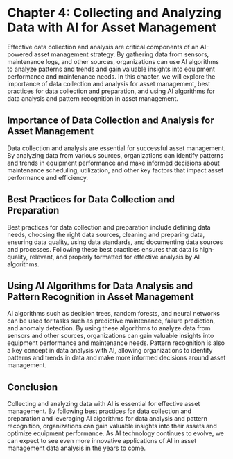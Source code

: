 Chapter 4: Collecting and Analyzing Data with AI for Asset Management
=====================================================================

Effective data collection and analysis are critical components of an AI-powered asset management strategy. By gathering data from sensors, maintenance logs, and other sources, organizations can use AI algorithms to analyze patterns and trends and gain valuable insights into equipment performance and maintenance needs. In this chapter, we will explore the importance of data collection and analysis for asset management, best practices for data collection and preparation, and using AI algorithms for data analysis and pattern recognition in asset management.

Importance of Data Collection and Analysis for Asset Management
---------------------------------------------------------------

Data collection and analysis are essential for successful asset management. By analyzing data from various sources, organizations can identify patterns and trends in equipment performance and make informed decisions about maintenance scheduling, utilization, and other key factors that impact asset performance and efficiency.

Best Practices for Data Collection and Preparation
--------------------------------------------------

Best practices for data collection and preparation include defining data needs, choosing the right data sources, cleaning and preparing data, ensuring data quality, using data standards, and documenting data sources and processes. Following these best practices ensures that data is high-quality, relevant, and properly formatted for effective analysis by AI algorithms.

Using AI Algorithms for Data Analysis and Pattern Recognition in Asset Management
---------------------------------------------------------------------------------

AI algorithms such as decision trees, random forests, and neural networks can be used for tasks such as predictive maintenance, failure prediction, and anomaly detection. By using these algorithms to analyze data from sensors and other sources, organizations can gain valuable insights into equipment performance and maintenance needs. Pattern recognition is also a key concept in data analysis with AI, allowing organizations to identify patterns and trends in data and make more informed decisions around asset management.

Conclusion
----------

Collecting and analyzing data with AI is essential for effective asset management. By following best practices for data collection and preparation and leveraging AI algorithms for data analysis and pattern recognition, organizations can gain valuable insights into their assets and optimize equipment performance. As AI technology continues to evolve, we can expect to see even more innovative applications of AI in asset management data analysis in the years to come.

